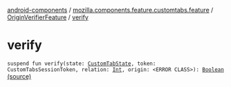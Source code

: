 [android-components](../../index.md) / [mozilla.components.feature.customtabs.feature](../index.md) / [OriginVerifierFeature](index.md) / [verify](./verify.md)

# verify

`suspend fun verify(state: `[`CustomTabState`](../../mozilla.components.feature.customtabs.store/-custom-tab-state/index.md)`, token: CustomTabsSessionToken, relation: `[`Int`](https://kotlinlang.org/api/latest/jvm/stdlib/kotlin/-int/index.html)`, origin: <ERROR CLASS>): `[`Boolean`](https://kotlinlang.org/api/latest/jvm/stdlib/kotlin/-boolean/index.html) [(source)](https://github.com/mozilla-mobile/android-components/blob/master/components/feature/customtabs/src/main/java/mozilla/components/feature/customtabs/feature/OriginVerifierFeature.kt#L29)
